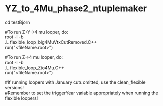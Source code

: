 # YZ_to_4Mu_phase2_ntuplemaker

cd testBjorn  

#To run Z+Y->4 mu looper, do:   
root -l -b  
.L flexible_loop_big4MuVtxCutRemoved.C++    
run("<fileName.root>")   

#To run Z->4 mu looper, do:   
root -l -b   
.L flexible_loop_Zto4Mu.C++  
run("<fileName.root>")  

#If running loopers with January cuts omitted, use the clean_flexible versions!   
#Remember to set the triggerYear variable appropriately when running the flexible loopers!


